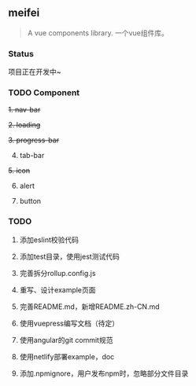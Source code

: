 ## meifei

> A vue components library. 一个vue组件库。

### Status

项目正在开发中~

### TODO Component

~~1. nav-bar~~

~~2. loading~~

~~3. progress-bar~~

4. tab-bar

~~5. icon~~

6. alert

7. button

### TODO

1. 添加eslint校验代码

2. 添加test目录，使用jest测试代码

3. 完善拆分rollup.config.js

4. 重写、设计example页面

5. 完善README.md，新增README.zh-CN.md

6. 使用vuepress编写文档（待定）

7. 使用angular的git commit规范

8. 使用netlify部署example，doc

9. 添加.npmignore，用户发布npm时，忽略部分文件目录